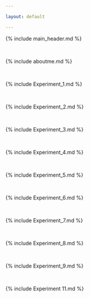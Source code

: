 ```yaml
---

layout: default

---
```


{% include main_header.md %}


<br>

{% include aboutme.md %}


<br>

{% include Experiment_1.md %}


<br>

{% include Experiment_2.md %}


<br>

{% include Experiment_3.md %}


<br>


{% include Experiment_4.md %}

<br>


{% include Experiment_5.md %}


<br>


{% include Experiment_6.md %}


<br>

{% include Experiment_7.md %}

<br>

{% include Experiment_8.md %}

<br>

{% include Experiment_9.md %}

<br>

{% include Experiment 11.md %}

<br>



<br>









